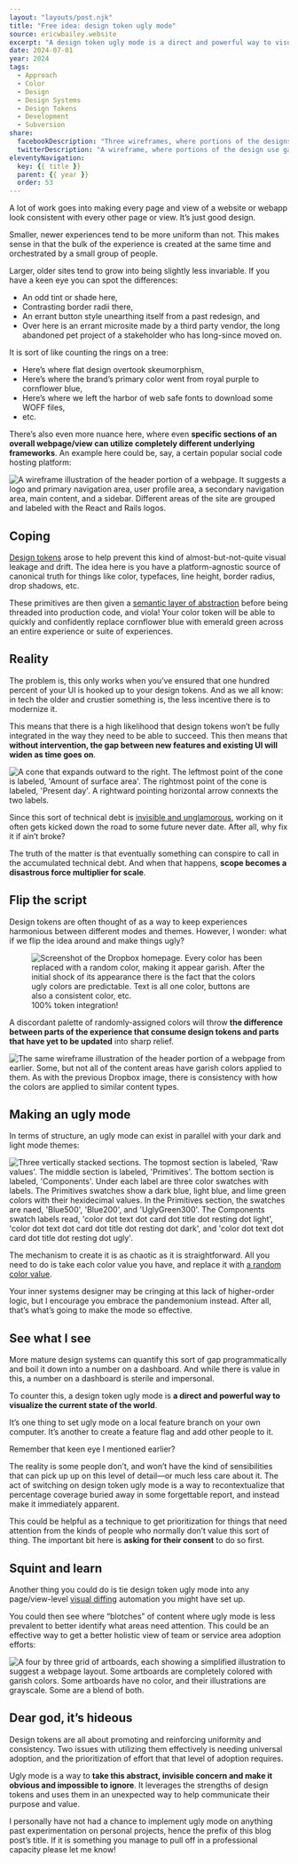 ```yaml
---
layout: "layouts/post.njk"
title: "Free idea: design token ugly mode"
source: ericwbailey.website
excerpt: "A design token ugly mode is a direct and powerful way to visualize the current state of the world"
date: 2024-07-01
year: 2024
tags:
  - Approach
  - Color
  - Design
  - Design Systems
  - Design Tokens
  - Development
  - Subversion
share:
  facebookDescription: "Three wireframes, where portions of the designs use garish color values."
  twitterDescription: "A wireframe, where portions of the design use garish color values."
eleventyNavigation:
  key: {{ title }}
  parent: {{ year }}
  order: 53
---
```


A lot of work goes into making every page and view of a website or webapp look consistent with every other page or view. It’s just good design.

Smaller, newer experiences tend to be more uniform than not. This makes sense in that the bulk of the experience is created at the same time and orchestrated by a small group of people.

Larger, older sites tend to grow into being slightly less invariable. If you have a keen eye you can spot the differences:

- An odd tint or shade here,
- Contrasting border radii there,
- An errant button style unearthing itself from a past redesign, and
- Over here is an errant microsite made by a third party vendor, the long abandoned pet project of a stakeholder who has long-since moved on.

It is sort of like counting the rings on a tree:

- Here’s where flat design overtook skeumorphism,
- Here’s where the brand’s primary color went from royal purple to cornflower blue,
- Here’s where we left the harbor of web safe fonts to download some WOFF files,
- etc.

There’s also even more nuance here, where even **specific sections of an overall webpage/view can utilize completely different underlying frameworks**. An example here could be, say, a certain popular social code hosting platform:

<picture class="post-breakout">
  <source
    media="(min-width: 68rem)"
    srcset="{{ '/img/posts/free-idea-design-token-ugly-mode/frameworks-wide.svg' | url }}">
  <img
    role="img"
    alt="A wireframe illustration of the header portion of a webpage. It suggests a logo and primary navigation area, user profile area, a secondary navigation area, main content, and a sidebar. Different areas of the site are grouped and labeled with the React and Rails logos."
    src="{{ '/img/posts/free-idea-design-token-ugly-mode/frameworks-narrow.svg' | url }}">
</picture>

## Coping

[Design tokens](https://www.designtokens.org/glossary/) arose to help prevent this kind of almost-but-not-quite visual leakage and drift. The idea here is you have a platform-agnostic source of canonical truth for things like color, typefaces, line height, border radius, drop shadows, etc.

These primitives are then given a [semantic layer of abstraction](https://scribe.rip/eightshapes-llc/naming-tokens-in-design-systems-9e86c7444676) before being threaded into production code, and viola! Your color token will be able to quickly and confidently replace cornflower blue with emerald green across an entire experience or suite of experiences.

## Reality

The problem is, this only works when you’ve ensured that one hundred percent of your UI is hooked up to your design tokens. And as we all know: in tech the older and crustier something is, the less incentive there is to modernize it.

This means that there is a high likelihood that design tokens won’t be fully integrated in the way they need to be able to succeed. This then means that **without intervention, the gap between new features and existing UI will widen as time goes on**.

<picture>
  <source
    media="(prefers-color-scheme: dark)"
    srcset="{{ '/img/posts/free-idea-design-token-ugly-mode/effort-cone-on-dark.svg' | url }}">
  <img
    role="img"
    alt="A cone that expands outward to the right. The leftmost point of the cone is labeled, 'Amount of surface area'. The rightmost point of the cone is labeled, 'Present day'. A rightward pointing horizontal arrow connexts the two labels."
    src="{{ '/img/posts/free-idea-design-token-ugly-mode/effort-cone-on-light.svg' | url }}">
</picture>

Since this sort of technical debt is [invisible and unglamorous](https://ericwbailey.website/published/invisible-success/), working on it often gets kicked down the road to some future never date. After all, why fix it if ain’t broke?

The truth of the matter is that eventually something can conspire to call in the accumulated technical debt. And when that happens, **scope becomes a disastrous force multiplier for scale**.

## Flip the script

Design tokens are often thought of as a way to keep experiences harmonious between different modes and themes. However, I wonder: what if we flip the idea around and make things ugly?

<figure
  role="figure"
  aria-label="100% token integration!">
  <img
    alt="Screenshot of the Dropbox homepage. Every color has been replaced with a random color, making it appear garish. After the initial shock of its appearance there is the fact that the colors ugly colors are predictable. Text is all one color, buttons are also a consistent color, etc."
    loading="lazy"
    src="{{ '/img/posts/free-idea-design-token-ugly-mode/dropbox-homepage-ugly-mode.png' | url }}" />
  <figcaption>
    100% token integration!
  </figcaption>
</figure>

A discordant palette of randomly-assigned colors will throw **the difference between parts of the experience that consume design tokens and parts that have yet to be updated** into sharp relief.

<picture class="post-breakout">
  <source
    media="(min-width: 68rem)"
    srcset="{{ '/img/posts/free-idea-design-token-ugly-mode/ugly-mode-wide.svg' | url }}">
  <img
    role="img"
    alt="The same wireframe illustration of the header portion of a webpage from earlier. Some, but not all of the content areas have garish colors applied to them. As with the previous Dropbox image, there is consistency with how the colors are applied to similar content types."
    src="{{ '/img/posts/free-idea-design-token-ugly-mode/ugly-mode-narrow.svg' | url }}">
</picture>

## Making an ugly mode

In terms of structure, an ugly mode can exist in parallel with your dark and light mode themes:

<picture>
  <source
    media="(min-width: 68rem) and (prefers-color-scheme: dark)"
    srcset="{{ '/img/posts/free-idea-design-token-ugly-mode/ugly-mode-theme-layer-horizontal-on-dark.svg' | url }}">
  <source
    media="(min-width: 68rem)"
    srcset="{{ '/img/posts/free-idea-design-token-ugly-mode/ugly-mode-theme-layer-horizontal-on-light.svg' | url }}">
  <source
    media="(prefers-color-scheme: dark)"
    srcset="{{ '/img/posts/free-idea-design-token-ugly-mode/ugly-mode-theme-layer-vertical-on-dark.svg' | url }}">
  <img
    role="img"
    alt="Three vertically stacked sections. The topmost section is labeled, 'Raw values'. The middle section is labeled, 'Primitives'. The bottom section is labeled, 'Components'. Under each label are three color swatches with labels. The Primitives swatches show a dark blue, light blue, and lime green colors with their hexidecimal values. In the Primitives section, the swatches are naed, 'Blue500', 'Blue200', and 'UglyGreen300'. The Components swatch labels read, 'color dot text dot card dot title dot resting dot light', 'color dot text dot card dot title dot resting dot dark', and 'color dot text dot card dot title dot resting dot ugly'."
    src="{{ '/img/posts/free-idea-design-token-ugly-mode/ugly-mode-theme-layer-vertical-on-light.svg' | url }}">
</picture>

The mechanism to create it is as chaotic as it is straightforward. All you need to do is take each color value you have, and replace it with [a random color value](https://get-color.com/random/).

Your inner systems designer may be cringing at this lack of higher-order logic, but I encourage you embrace the pandemonium instead. After all, that’s what’s going to make the mode so effective.

## See what I see

More mature design systems can quantify this sort of gap programmatically and boil it down into a number on a dashboard. And while there is value in this, a number on a dashboard is sterile and impersonal.

To counter this, a design token ugly mode is **a direct and powerful way to visualize the current state of the world**.

It’s one thing to set ugly mode on a local feature branch on your own computer. It’s another to create a feature flag and add other people to it.

Remember that keen eye I mentioned earlier?

The reality is some people don’t, and won’t have the kind of sensibilities that can pick up up on this level of detail—or much less care about it. The act of switching on design token ugly mode is a way to recontextualize that percentage coverage buried away in some forgettable report, and instead make it immediately apparent.

This could be helpful as a technique to get prioritization for things that need attention from the kinds of people who normally don’t value this sort of thing. The important bit here is **asking for their consent** to do so first.

## Squint and learn

Another thing you could do is tie design token ugly mode into any page/view-level [visual diffing](https://scribe.rip/loftbr/visual-regression-testing-eb74050f3366) automation you might have set up.

You could then see where “blotches” of content where ugly mode is less prevalent to better identify what areas need attention. This could be an effective way to get a better holistic view of team or service area adoption efforts:

<img
  role="img"
  alt="A four by three grid of artboards, each showing a simplified illustration to suggest a webpage layout. Some artboards are completely colored with garish colors. Some artboards have no color, and their illustrations are grayscale. Some are a blend of both."
  src="{{ '/img/posts/free-idea-design-token-ugly-mode/visual-regression-test.svg' | url }}" />

## Dear god, it’s hideous

Design tokens are all about promoting and reinforcing uniformity and consistency. Two issues with utilizing them effectively is needing universal adoption, and the prioritization of effort that that level of adoption requires.

Ugly mode is a way to **take this abstract, invisible concern and make it obvious and impossible to ignore**. It leverages the strengths of design tokens and uses them in an unexpected way to help communicate their purpose and value.

I personally have not had a chance to implement ugly mode on anything past experimentation on personal projects, hence the prefix of this blog post’s title. If it is something you manage to pull off in a professional capacity please let me know!
